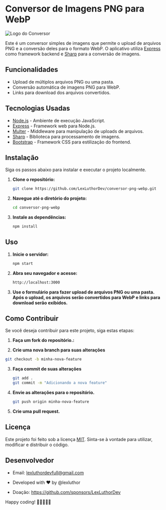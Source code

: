 # Conversor de Imagens PNG para WebP

![Logo do Conversor](https://avatars.githubusercontent.com/u/140027760?s=400&u=a68d0270c689bf98f7ce2a7cee4db41ab36d2308&v=4) <!-- Substitua pelo logo do seu projeto, se tiver -->

Este é um conversor simples de imagens que permite o upload de arquivos PNG e a conversão deles para o formato WebP. O aplicativo utiliza [Express](https://expressjs.com/) como framework backend e [Sharp](https://sharp.pixelplumbing.com/) para a conversão de imagens.

## Funcionalidades

- Upload de múltiplos arquivos PNG ou uma pasta.
- Conversão automática de imagens PNG para WebP.
- Links para download dos arquivos convertidos.

## Tecnologias Usadas

- [Node.js](https://nodejs.org/) - Ambiente de execução JavaScript.
- [Express](https://expressjs.com/) - Framework web para Node.js.
- [Multer](https://github.com/expressjs/multer) - Middleware para manipulação de uploads de arquivos.
- [Sharp](https://sharp.pixelplumbing.com/) - Biblioteca para processamento de imagens.
- [Bootstrap](https://getbootstrap.com/) - Framework CSS para estilização do frontend.

## Instalação

Siga os passos abaixo para instalar e executar o projeto localmente.

1. **Clone o repositório:**

   ```bash
   git clone https://github.com/LexLuthorDev/conversor-png-webp.git
   ```

2. **Navegue até o diretório do projeto:**

   ```bash
   cd conversor-png-webp
   ```

3. **Instale as dependências:**

   ```bash
   npm install
   ```
## Uso

1. **Inicie o servidor:**

   ```bash
   npm start
   ```

2. **Abra seu navegador e acesse:**

   ```bash
   http://localhost:3000
   ```
3. **Use o formulário para fazer upload de arquivos PNG ou uma pasta. Após o upload, os arquivos serão convertidos para WebP e links para download serão exibidos.**

## Como Contribuir

Se você deseja contribuir para este projeto, siga estas etapas:

1. **Faça um fork do repositório.:**

2. **Crie uma nova branch para suas alterações**
  ```bash
  git checkout -b minha-nova-feature
  ```

3. **Faça commit de suas alterações**
   ```bash
   git add .
   git commit -m "Adicionando a nova feature"
   ```

4. **Envie as alterações para o repositório.**
   ```bash
   git push origin minha-nova-feature
   ```
5. **Crie uma pull request.**

## Licença

Este projeto foi feito sob a licença [MIT](https://github.com/LexLuthorDev/conversor-png-webp/blob/main/LICENSE). Sinta-se à vontade para utilizar, modificar e distribuir o código.

## Desenvolvedor

- Email: lexluthordevfull@gmail.com

- Developed with ❤️ by @lexluthor

- Doação: https://github.com/sponsors/LexLuthorDev

Happy coding! 👨🏻‍💻👩‍💻